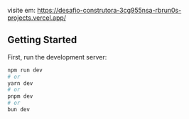 visite em: https://desafio-construtora-3cg955nsa-rbrun0s-projects.vercel.app/

## Getting Started

First, run the development server:

```bash
npm run dev
# or
yarn dev
# or
pnpm dev
# or
bun dev
```
